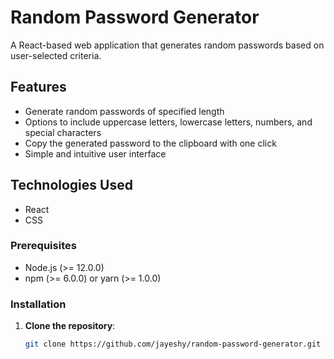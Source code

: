 # Random Password Generator

A React-based web application that generates random passwords based on user-selected criteria.

## Features

- Generate random passwords of specified length
- Options to include uppercase letters, lowercase letters, numbers, and special characters
- Copy the generated password to the clipboard with one click
- Simple and intuitive user interface

## Technologies Used

- React
- CSS

### Prerequisites

- Node.js (>= 12.0.0)
- npm (>= 6.0.0) or yarn (>= 1.0.0)

### Installation

1. **Clone the repository**:
   ```sh
   git clone https://github.com/jayeshy/random-password-generator.git
